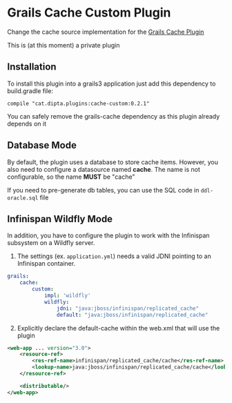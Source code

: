 
Grails Cache Custom Plugin
====================

Change the cache source implementation for the [Grails Cache Plugin](https://github.com/grails-plugins/grails-cache)


This is (at this moment) a private plugin

Installation
------------

To install this plugin into a grails3 application just add this dependency to build.gradle file:

`compile "cat.dipta.plugins:cache-custom:0.2.1"`


You can safely remove the grails-cache dependency as this plugin already depends on it

Database Mode
-------------

By default, the plugin uses a database to store cache items. However, you also need to configure a datasource named **cache**. The name is not configurable, so the name **MUST** be "cache"

If you need to pre-generate db tables, you can use the SQL code in `ddl-oracle.sql` file

Infinispan Wildfly Mode
-----------------------

In addition, you have to configure the plugin to work with the Infinispan subsystem on a Wildfly server. 

1) The settings (ex. `application.yml`) needs a valid JDNI pointing to an Infinispan container.

``` yml
grails:
    cache:
        custom:
            impl: 'wildfly'
            wildfly:
                jdni: "java:jboss/infinispan/replicated_cache"
                default: "java:jboss/infinispan/replicated_cache"
```
2) Explicitly declare the default-cache within the web.xml that will use the plugin

```xml
<web-app ... version="3.0">
    <resource-ref>
        <res-ref-name>infinispan/replicated_cache/cache</res-ref-name>
        <lookup-name>java:jboss/infinispan/replicated_cache/cache</lookup-name>
    </resource-ref>

    <distributable/>
</web-app>
```
